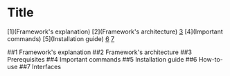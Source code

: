 # Title

[1](Framework's explanation)
[2](Framework's architecture)
[3](Prerequisites)
[4](Important commands)
[5](Installation guide)
[6](How-to-use)
[7](Interfaces)

##1 Framework's explanation
##2 Framework's architecture
##3 Prerequisites
##4 Important commands
##5 Installation guide
##6 How-to-use
##7 Interfaces
